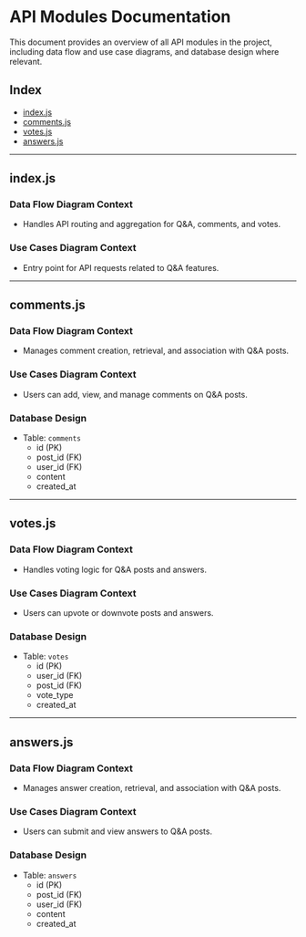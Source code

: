 # API Modules Documentation

This document provides an overview of all API modules in the project, including data flow and use case diagrams, and database design where relevant.

## Index
- [index.js](#indexjs)
- [comments.js](#commentsjs)
- [votes.js](#votesjs)
- [answers.js](#answersjs)

---

## index.js

### Data Flow Diagram Context
- Handles API routing and aggregation for Q&A, comments, and votes.

### Use Cases Diagram Context
- Entry point for API requests related to Q&A features.

---

## comments.js

### Data Flow Diagram Context
- Manages comment creation, retrieval, and association with Q&A posts.

### Use Cases Diagram Context
- Users can add, view, and manage comments on Q&A posts.

### Database Design
- Table: `comments`
  - id (PK)
  - post_id (FK)
  - user_id (FK)
  - content
  - created_at

---

## votes.js

### Data Flow Diagram Context
- Handles voting logic for Q&A posts and answers.

### Use Cases Diagram Context
- Users can upvote or downvote posts and answers.

### Database Design
- Table: `votes`
  - id (PK)
  - user_id (FK)
  - post_id (FK)
  - vote_type
  - created_at

---

## answers.js

### Data Flow Diagram Context
- Manages answer creation, retrieval, and association with Q&A posts.

### Use Cases Diagram Context
- Users can submit and view answers to Q&A posts.

### Database Design
- Table: `answers`
  - id (PK)
  - post_id (FK)
  - user_id (FK)
  - content
  - created_at 